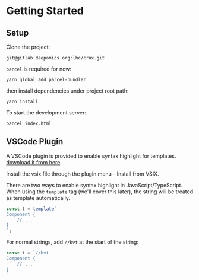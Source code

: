# Getting Started

## Setup

Clone the project:

```
git@gitlab.deepomics.org:lhc/crux.git
```

`parcel` is required for now:

```
yarn global add parcel-bundler
```

then install dependencies under project root path:

```
yarn install
```

To start the development server:

```
parcel index.html
```

## VSCode Plugin

A VSCode plugin is provided to enable syntax highlight for templates.
[download it from here](https://gitlab.deepomics.org/lhc/bvt-vscode/tags).

Install the vsix file through the plugin menu - Install from VSIX.

There are two ways to enable syntax highlight in JavaScript/TypeScript.
When using the `template` tag (we'll cover this later),
the string will be treated as template automatically.

```js
const t = template`
Component {
    // ...
}
`;
```

For normal strings, add `//bvt` at the start of the string:

```js
const t = `//bvt
Component {
    // ...
}
`
```
